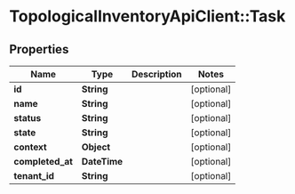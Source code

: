 # TopologicalInventoryApiClient::Task

## Properties
Name | Type | Description | Notes
------------ | ------------- | ------------- | -------------
**id** | **String** |  | [optional] 
**name** | **String** |  | [optional] 
**status** | **String** |  | [optional] 
**state** | **String** |  | [optional] 
**context** | **Object** |  | [optional] 
**completed_at** | **DateTime** |  | [optional] 
**tenant_id** | **String** |  | [optional] 


